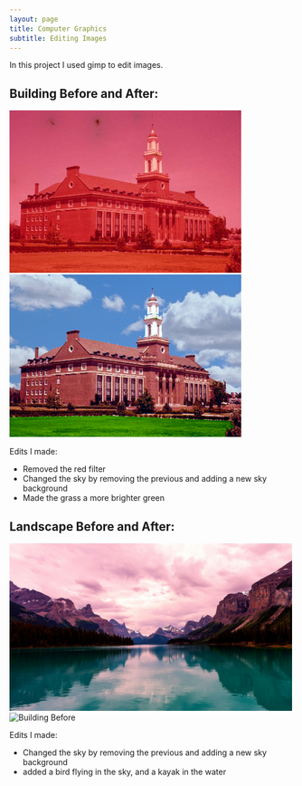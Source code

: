 ```yaml
---
layout: page
title: Computer Graphics
subtitle: Editing Images 
---
```


In this project I used gimp to edit images. 

## Building Before and After:                                                                            
<img src="https://github.com/MahekKBhatt/MahekKBhatt.github.io/blob/5a08c4348342e383de04948a5b535ca91b326695/assets/img/colorcast1.jpg" alt="Building Before"/>    <img src="https://github.com/MahekKBhatt/MahekKBhatt.github.io/blob/5a08c4348342e383de04948a5b535ca91b326695/assets/img/Building.png" alt="Building Before"/>

Edits I made:
- Removed the red filter
- Changed the sky by removing the previous and adding a new sky background
- Made the grass a more brighter green 

## Landscape Before and After:
<img src="https://github.com/MahekKBhatt/MahekKBhatt.github.io/blob/5a08c4348342e383de04948a5b535ca91b326695/assets/img/LandscapeBefore.jpeg" alt="Building Before" width="500"/> <img src="https://github.com/MahekKBhatt/MahekKBhatt.github.io/blob/5a08c4348342e383de04948a5b535ca91b326695/assets/img/Landscape.png" alt="Building Before" width="500"/>

Edits I made:
- Changed the sky by removing the previous and adding a new sky background
- added a bird flying in the sky, and a kayak in the water

